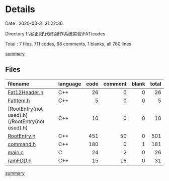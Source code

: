 # Details

Date : 2020-03-31 21:22:36

Directory f:\谷正阳\代码\操作系统实验\FAT\codes

Total : 7 files,  711 codes, 68 comments, 1 blanks, all 780 lines

[summary](results.md)

## Files
| filename | language | code | comment | blank | total |
| :--- | :--- | ---: | ---: | ---: | ---: |
| [Fat12Header.h](/Fat12Header.h) | C++ | 26 | 0 | 0 | 26 |
| [FatItem.h](/FatItem.h) | C++ | 5 | 0 | 0 | 5 |
| [RootEntry(not used).h](/RootEntry(not used).h) | C++ | 10 | 0 | 0 | 10 |
| [RootEntry.h](/RootEntry.h) | C++ | 451 | 50 | 0 | 501 |
| [command.h](/command.h) | C++ | 180 | 0 | 1 | 181 |
| [main.c](/main.c) | C | 24 | 2 | 0 | 26 |
| [ramFDD.h](/ramFDD.h) | C++ | 15 | 16 | 0 | 31 |

[summary](results.md)